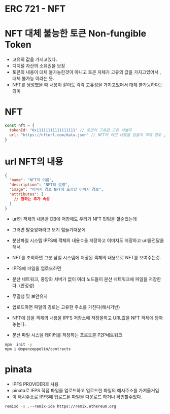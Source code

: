 # ERC 721 - NFT

# NFT 대체 불능한 토큰 Non-fungible Token

- 고유의 값을 가지고있다.
- 디지털 자산의 소유권을 보장
- 토큰의 내용이 대체 불가능한것이 아니고 토큰 자체가 고유의 값을 가지고있어서 , 대체 불가능 이라는 뜻.
- NFT를 생성했을 때 내용이 같아도 각각 고유성을 가지고있어서 대체 불가능하다는 의미

# NFT

```javascript
const nft = {
  tokenId: "0x11111111111111111" // 토큰의 고유값 고유 식별자
  url: "https://nfturl.com/data.json" // NFT의 어떤 내용을 담을지 객체 경로 json파일에는 nft의 내용이들어간다. json 객체라고도 말할수있다.
}
```

# url NFT의 내용

```json
{
  "name": "NFT의 이름",
  "description": "NFT의 설명",
  "image": "이미지 경로 NFT에 포함할 이미지 경로",
  "attributes": [
    // 원하는 추가 속성
  ]
}
```

- url의 객체의 내용을 DB에 저장해도 우리가 NFT 민팅을 할순있는데
- 그러면 탈중앙화라고 보기 힘들기때문에
- 분산파일 시스템 IPFS에 객체의 내용ㅇ을 저장하고 이미지도 저장하고 url을전달을해서
- NFT를 조회하면 그분 샆일 시스템에 저장된 객체의 내용으로 NFT를 보여주는것.

- IPFS에 파일을 업로드하면
- 분산 네트워크, 중앙화 서버가 없이 여러 노드들이 분산 네트워크에 파일을 저장한다.
  (안정성)
- 무결성 및 보안유지
- 업로드하면 파일의 경로는 고유한 주소를 가진다(해시기반)
- NFT에 담을 객체의 내용을 IPFS 저장소에 저장을하고 URL값을 NFT 객체에 담아 놓는다.
- 분산 파일 시스템 데이터를 저장하는 프로토콜 P2P네트워크

```sh
npm  init -y
npm i @openzeppelin/contracts
```

# pinata

- IPFS PROVIDER로 사용
- pinata로 IFPS 직접 파일을 업로드하고 업로드한 파일의 해시주소를 가져올거임
- 이 해시주소로 IPFS에 업로드된 파일을 다운로드 하거나 확인할수있다.

```sh
remixd -s .--remix-ide https://remix.ethereum.org
```
